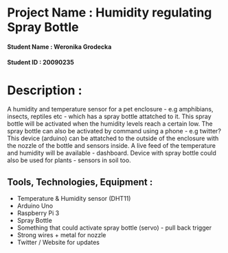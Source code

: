 # Project Name : Humidity regulating Spray Bottle

#### Student Name : Weronika Grodecka
#### Student ID : 20090235

# Description : 
A humidity and temperature sensor for a pet enclosure - e.g amphibians, insects, reptiles etc - which has a spray bottle attatched to it. This spray bottle will be activated when the humidity levels reach a certain low. The spray bottle can also be activated by command using a phone - e.g twitter? This device (arduino) can be attatched to the outside of the enclosure with the nozzle of the bottle and sensors inside. A live feed of the temperature and humidity will be available - dashboard. Device with spray bottle could also be used for plants - sensors in soil too.

## Tools, Technologies, Equipment :
- Temperature & Humidity sensor (DHT11)
- Arduino Uno
- Raspberry Pi 3
- Spray Bottle 
- Something that could activate spray bottle (servo) - pull back trigger
- Strong wires + metal for nozzle
- Twitter / Website for updates

